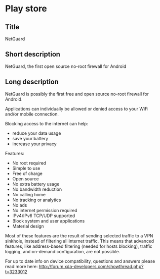 Play store
==========

Title
-----
NetGuard


Short description
-----------------
NetGuard, the first open source no-root firewall for Android


Long description
----------------
NetGuard is possibly the first free and open source no-root firewall for Android.

Applications can individually be allowed or denied access to your WiFi and/or mobile connection.

Blocking access to the internet can help:

- reduce your data usage
- save your battery
- increase your privacy

Features:

- No root required
- Simple to use
- Free of charge
- Open source
- No extra battery usage
- No bandwidth reduction
- No calling home
- No tracking or analytics
- No ads
- No internet permission required
- IPv4/IPv6 TCP/UDP supported
- Block system and user applications
- Material design

Most of these features are the result of sending selected traffic to a VPN sinkhole, instead of filtering all internet traffic.
This means that advanced features, like address-based filtering (needed for hosts blocking), traffic logging, and on-demand configuration, are not possible.

For up to date info on device compatibility, questions and answers please read more here: http://forum.xda-developers.com/showthread.php?t=3233012
